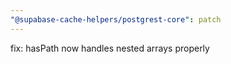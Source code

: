 ```yaml
---
"@supabase-cache-helpers/postgrest-core": patch
---
```


fix: hasPath now handles nested arrays properly

